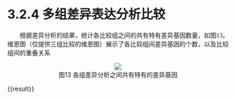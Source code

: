# 3.2.4 多组差异表达分析比较

<font face="微软雅黑" >&emsp;&emsp;根据差异分析的结果，统计各比较组之间的共有特有差异基因数量，如图13。维恩图（仅提供三组比较的维恩图）展示了各比较组间差异基因的个数，以及比较组间的重叠关系</font><br />

<center><img src='../asset/veen.png'></center>
<center>图13 各组差异分析之间共有特有的差异基因</center>

{{result}}